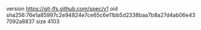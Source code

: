 version https://git-lfs.github.com/spec/v1
oid sha256:76e1a85997c2e94824e7ce65c6e11bb5d2338baa7b8a27d4ab06e437092a8837
size 4103
